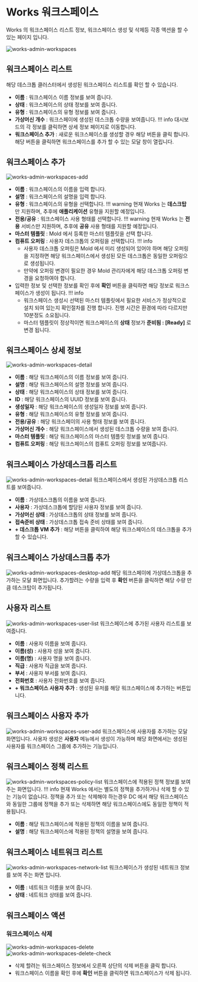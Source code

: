 # Works 워크스페이스
Works 의 워크스페이스 리스트 정보, 워크스페이스 생성 및 삭제등 각종 액션을 할 수 있는 페이지 입니다.

![works-admin-workspaces](../../assets/images/works-admin-workspaces.png)

## 워크스페이스 리스트
해당 데스크톱 클러스터에서 생성된 워크스페이스 리스트를 확인 할 수 있습니다.  
- **이름** : 워크스페이스 이름 정보를 보여 줍니다.  
- **상태** : 워크스페이스의 상태 정보를 보여 줍니다.  
- **유형** : 워크스페이스의 유형 정보를 보여 줍니다.  
- **가상머신 개수** : 워크스페이에 생성된 데스크톱 수량을 보여줍니다.
!!! info
    대시보드의 각 정보를 클릭하면 상세 정보 페이지로 이동합니다.
- **워크스페이스 추가** : 새로운 워크스페이스를 생성할 경우 해당 버튼을 클릭 합니다. 해당 버튼을 클릭하면 워크스페이스를 추가 할 수 있는 모달 창이 열립니다.

## 워크스페이스 추가
![works-admin-workspaces-add](../../assets/images/works-admin-workspaces-add.png)
- **이름** : 워크스페이스의 이름을 입력 합니다.
- **설명** : 워크스페이스의 설명을 입력 합니다.
- **유형** : 워크스페이스의 유형을 선택합니다.
!!! warning
    현재 Works 는 **데스크탑** 만 지원하며, 추후에 **애플리케이션** 유형을 지원할 예정입니다.
- **전용/공유** : 워크스페이스 사용 형태를 선택합니다.
!!! warning
    현재 Works 는 **전용** 서비스만 지원하며, 추후에 **공유** 사용 형태를 지원할 예정입니다.
- **마스터 템플릿** : Mold 에서 등록한 마스터 템플릿을 선택 합니다.
- **컴퓨트 오퍼링** : 사용자 데스크톱의 오퍼링을 선택합니다.
!!! info
    - 사용자 데스크톱 오퍼링은 Mold 에서 미리 생성되어 있어야 하며 해당 오퍼링을 지정하면 해당 워크스페이스에서 생성된 모든 데스크톱은 동일한 오퍼링으로 생성됩니다.
    - 만약에 오퍼링 변경이 필요한 경우 Mold 관리자에게 해당 데스크톱 오퍼링 변경을 요청하여야 합니다.
- 입력한 정보 및 선택한 정보를 확인 후에 **확인** 버튼을 클릭하면 해당 정보로 워크스페이스가 생성이 됩니다.
!!! info
    - 워크스페이스 생성시 선택된 마스터 템플릿에서 필요한 서비스가 정상적으로 설치 되여 있는지 확인절차를 진행 합니다. 진행 시간은 환경에 따라 다르지만 10분정도 소요됩니다.
    - 마스터 템플릿이 정상적이면 워크스페이스의 **상태** 정보가 **준비됨 : [Ready]** 로 변경 됩니다.

## 워크스페이스 상세 정보
![works-admin-workspaces-detail](../../assets/images/works-admin-workspaces-detail.png)
- **이름** : 해당 워크스페이스의 이름 정보를 보여 줍니다.  
- **설명** : 해당 워크스페이스의 설명 정보를 보여 줍니다.  
- **상태** : 해당 워크스페이스의 상태 정보를 보여 줍니다.
- **ID** : 해당 워크스페이스의 UUID 정보를 보여 줍니다.
- **생성일자** : 해당 워크스페이스의 생성일자 정보를 보여 줍니다.
- **유형** : 해당 워크스페이스의 유형 정보를 보여 줍니다.
- **전용/공유** : 해당 워크스페이의 사용 형태 정보를 보여 줍니다.
- **가상머신 개수** : 해당 워크스페이스에서 생성된 데스크톱 수량을 보여 줍니다.
- **마스터 템플릿** : 해당 워크스페이스의 마스터 템플릿 정보를 보여 줍니다.
- **컴퓨트 오퍼링** : 해당 워크스페이스의 컴퓨트 오퍼링 정보를 보여줍니다.

## 워크스페이스 가상데스크톱 리스트
![works-admin-workspaces-detail](../../assets/images/works-admin-workspaces-detail.png)
워크스페이스에서 생성된 가상데스크톱 리스트를 보여줍니다.
- **이름** : 가상데스크톱의 이름을 보여 줍니다.
- **사용자** : 가상데스크톱에 할당된 사용자 정보를 보여 줍니다.
- **가상머신 상태** : 가상데스크톱의 상태 정보를 보여 줍니다.
- **접속준비 상태** : 가상데스크톱 접속 준비 상태를 보여 줍니다.
- **+ 데스크톱 VM 추가** : 해당 버튼을 클릭하여 해당 워크스페이스의 데스크톱을 추가 할 수 있습니다.

## 워크스페이스 가상데스크톱 추가
![works-admin-workspaces-desktop-add](../../assets/images/works-admin-workspaces-desktop-add.png)
해당 워크스페이에 가상데스크톱을 추가하는 모달 화면입니다.
추가할려는 수량을 입력 후 **확인** 버튼을 클릭하면 해당 수량 만큼 데스크탑이 추가됩니다.

## 사용자 리스트
![works-admin-workspaces-user-list](../../assets/images/works-admin-workspaces-user-list.png)
워크스페이스에 추가된 사용자 리스트를 보여줍니다.
- **이름** : 사용자 이름을 보여 줍니다.
- **이름(성)** : 사용자 성을 보여 줍니다.
- **이름(명)** : 사용자 명을 보여 줍니다.
- **직급** : 사용자 직급을 보여 줍니다.
- **부서** : 사용자 부서를 보여 줍니다.
- **전화번호** : 사용자 전화번호를 보여 줍니다.
- **+ 워크스페이스 사용자 추가** : 생성된 유저를 해당 워크스페이스에 추가하는 버튼입니다.

## 워크스페이스 사용자 추가
![works-admin-workspaces-user-add](../../assets/images/works-admin-workspaces-user-add.png)
워크스페이스에 사용자를 추가하는 모달 화면입니다.
사용자 생성은 **사용자** 메뉴에서 생성이 가능하며 해당 화면에서는 생성된 사용자를 워크스페이스 그룹에 추가하는 기능입니다.

## 워크스페이스 정책 리스트
![works-admin-workspaces-policy-list](../../assets/images/works-admin-workspaces-policy-list.png)
워크스페이스에 적용된 정책 정보를 보여주는 화면입니다.
!!! info
    현재 Works 에서는 별도의 정책을 추가하거나 삭제 할 수 있는 기능이 없습니다. 정책을 추가 또는 삭제해야 하는경우 DC 에서 해당 워크스페이스와 동일한 그룹에 정책을 추가 또는 삭제하면
    해당 워크스페이스에도 동일한 정책이 적용됩니다.
- **이름** : 해당 워크스페이스에 적용된 정책의 이름을 보여 줍니다.
- **설명** : 해당 워크스페이스에 적용된 정책의 설명을 보여 줍니다.

## 워크스페이스 네트워크 리스트
![works-admin-workspaces-network-list](../../assets/images/works-admin-workspaces-network-list.png)
워크스페이스가 생성된 네트워크 정보를 보여 주는 화면 입니다.
- **이름** : 네트워크 이름을 보여 줍니다.
- **상태** : 네트워크 상태를 보여 줍니다.

## 워크스페이스 액션

### 워크스페이스 삭제

![works-admin-workspaces-delete](../../assets/images/works-admin-workspaces-delete.png)
![works-admin-workspaces-delete-check](../../assets/images/works-admin-workspaces-delete-check.png)

- 삭제 할려는 워크스페이스 정보에서 오른쪽 상단의 삭제 버튼을 클릭 합니다.
- 워크스페이스 이름을 확인 후에 **확인** 버튼을 클릭하면 워크스페이스가 삭제 됩니다.